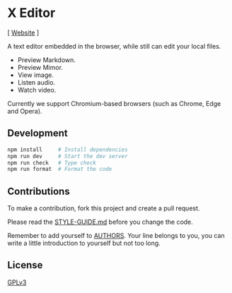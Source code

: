 # X Editor

[ [Website](https://editor.fidb.app) ]

A text editor embedded in the browser, while still can edit your local files.

- Preview Markdown.
- Preview Mimor.
- View image.
- Listen audio.
- Watch video.

Currently we support Chromium-based browsers (such as Chrome, Edge and Opera).

## Development

```sh
npm install     # Install dependencies
npm run dev     # Start the dev server
npm run check   # Type check
npm run format  # Format the code
```

## Contributions

To make a contribution, fork this project and create a pull request.

Please read the [STYLE-GUIDE.md](STYLE-GUIDE.md) before you change the code.

Remember to add yourself to [AUTHORS](AUTHORS).
Your line belongs to you, you can write a little
introduction to yourself but not too long.

## License

[GPLv3](LICENSE)

